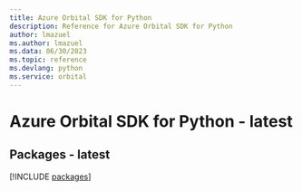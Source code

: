 ```yaml
---
title: Azure Orbital SDK for Python
description: Reference for Azure Orbital SDK for Python
author: lmazuel
ms.author: lmazuel
ms.data: 06/30/2023
ms.topic: reference
ms.devlang: python
ms.service: orbital
---
```

# Azure Orbital SDK for Python - latest
## Packages - latest
[!INCLUDE [packages](orbital-index.md)]